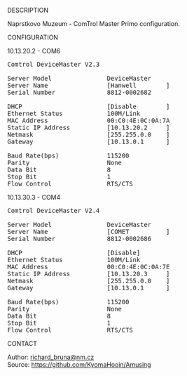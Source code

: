 
DESCRIPTION

Naprstkovo Muzeum - ComTrol Master Primo configuration.

CONFIGURATION

10.13.20.2 - COM6
<pre>
Comtrol DeviceMaster V2.3

Server Model               DeviceMaster
Server Name                [Hanwell        ]
Serial Number              8812-0002682

DHCP                       [Disable        ]
Ethernet Status            100M/Link
MAC Address                00:C0:4E:0C:0A:7A
Static IP Address          [10.13.20.2     ]
Netmask                    [255.255.0.0    ]
Gateway                    [10.13.0.1      ]

Baud Rate(bps)             115200
Parity                     None
Data Bit                   8
Stop Bit                   1
Flow Control               RTS/CTS 
</pre>
10.13.30.3 - COM4
<pre>
Comtrol DeviceMaster V2.4

Server Model               DeviceMaster
Server Name                [COMET          ]
Serial Number              8812-0002686

DHCP                       [Disable]
Ethernet Status            100M/Link
MAC Address                00:C0:4E:0C:0A:7E
Static IP Address          [10.13.20.3     ]
Netmask                    [255.255.0.0    ]
Gateway                    [10.13.0.1      ]

Baud Rate(bps)             115200
Parity                     None
Data Bit                   8
Stop Bit                   1
Flow Control               RTS/CTS
</pre>
CONTACT

Author: richard_bruna@nm.cz<br>
Source: https://github.com/KyomaHooin/Amusing
